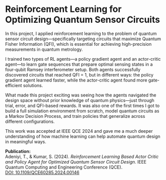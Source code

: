 # Reinforcement Learning for Optimizing Quantum Sensor Circuits

In this project, I applied reinforcement learning to the problem of quantum sensor circuit design—specifically targeting circuits that maximize Quantum Fisher Information (QFI), which is essential for achieving high-precision measurements in quantum metrology.

I trained two types of RL agents—a policy gradient agent and an actor-critic agent—to learn gate sequences that prepare optimal sensing states in a four-qubit Ramsey interferometer setup. Both agents successfully discovered circuits that reached QFI = 1, but in different ways: the policy gradient agent learned faster, while the actor-critic agent found more gate-efficient solutions.

What made this project exciting was seeing how the agents navigated the design space without prior knowledge of quantum physics—just through trial, error, and QFI-based rewards. It was also one of the first times I got to build a full simulation environment from scratch, model quantum circuits as a Markov Decision Process, and train policies that generalize across different configurations.

This work was accepted at IEEE QCE 2024 and gave me a much deeper understanding of how machine learning can help automate quantum design in meaningful ways.

**Publication:**  
Adeniyi, T., & Kumar, S. (2024). *Reinforcement Learning Based Actor Critic and Policy Agent for Optimized Quantum Sensor Circuit Design*. IEEE Quantum Computing and Engineering Conference (QCE).  
[DOI: 10.1109/QCE60285.2024.00146](https://doi.org/10.1109/QCE60285.2024.00146)

